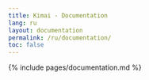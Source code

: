 ```yaml
---
title: Kimai - Documentation
lang: ru
layout: documentation
permalink: /ru/documentation/
toc: false
---
```


{% include pages/documentation.md %}
